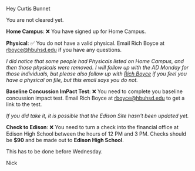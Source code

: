 Hey Curtis Bunnet

You are not cleared yet.

**Home Campus**: ❌ You have signed up for  Home Campus.

**Physical**: ✅ You do not have a valid physical. Email Rich Boyce at [rboyce@hbuhsd.edu](mailto:rboyce@hbuhsd.edu) if you have any questions. 

_I did notice that some people had Physicals listed on Home Campus, and then those physicals were removed. I will follow up with the AD Monday for those individuals, but please also follow up with [Rich Boyce](mailto:rboyce@hbuhsd.edu) if you feel you have a physical on file, but this email says you do not._

**Baseline Concussion ImPact Test**: ❌ You need to complete you baseline concussion impact test. Email Rich Boyce at [rboyce@hbuhsd.edu](mailto:rboyce@hbuhsd.edu) to get a link to the test.

_If you did take it, it is possible that the Edison Site hasn't been updated yet._

**Check to Edison**: ❌ You need to turn a check into the financial office at Edison High School between the hours of 12 PM and 3 PM. Checks should be **$90** and be made out to **Edison High School**.

This has to be done before Wednesday.

Nick